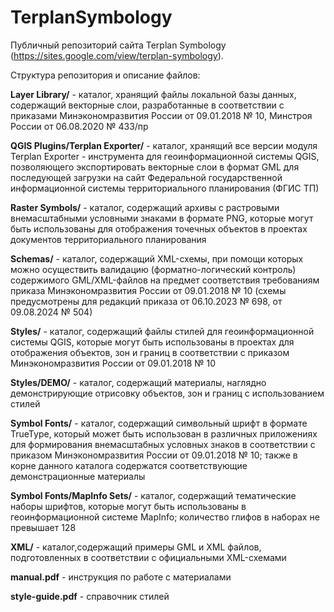 # TerplanSymbology

Публичный репозиторий сайта Terplan Symbology (https://sites.google.com/view/terplan-symbology).

Структура репозитория и описание файлов:

**Layer Library/** - каталог, хранящий файлы локальной базы данных, содержащий векторные слои, разработанные в соответствии с приказами Минэкономразвития России от 09.01.2018 № 10, Минстроя России от 06.08.2020 № 433/пр

**QGIS Plugins/Terplan Exporter/** - каталог, хранящий все версии модуля Terplan Exporter - инструмента для геоинформационной системы QGIS, позволяющего экспортировать векторные слои в формат GML для последующей загрузки на сайт Федеральной государственной информационной системы территориального планирования (ФГИС ТП)

**Raster Symbols/** - каталог, содержащий архивы с растровыми внемасштабными условными знаками в формате PNG, которые могут быть использованы для отображения точечных объектов в проектах документов территориального планирования

**Schemas/** - каталог, содержащий XML-схемы, при помощи которых можно осуществить валидацию (форматно-логический контроль) содержимого GML/XML-файлов на предмет соответствия требованиям приказа Минэкономразвития России от 09.01.2018 № 10 (схемы предусмотрены для редакций приказа от 06.10.2023 № 698, от 09.08.2024 № 504)

**Styles/** - каталог, содержащий файлы стилей для геоинформационной системы QGIS, которые могут быть использованы в проектах для отображения объектов, зон и границ в соответствии с приказом Минэкономразвития России от 09.01.2018 № 10

**Styles/DEMO/** - каталог, содержащий материалы, наглядно демонстрирующие отрисовку объектов, зон и границ с использованием стилей

**Symbol Fonts/** - каталог, содержащий символьный шрифт в формате TrueType, который может быть использован в различных приложениях для формирования внемасштабных условных знаков в соответствии с приказом Минэкономразвития России от 09.01.2018 № 10; также в корне данного каталога содержатся соответствующие демонстрационные материалы

**Symbol Fonts/MapInfo Sets/** - каталог, содержащий тематические наборы шрифтов, которые могут быть использованы в геоинформационной системе MapInfo; количество глифов в наборах не превышает 128

**XML/** - каталог,содержащий примеры GML и XML файлов, подготовленных в соответствии с официальными XML-схемами

**manual.pdf** - инструкция по работе с материалами

**style-guide.pdf** - справочник стилей